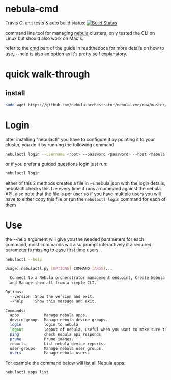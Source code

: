 # nebula-cmd

Travis CI unit tests & auto build status: [![Build Status](https://travis-ci.org/nebula-orchestrator/nebula-cmd.svg?branch=master)](https://travis-ci.org/nebula-orchestrator/nebula-cmd)

command line tool for managing [nebula](https://nebula-orchestrator.github.io/) clusters, only tested the CLI on Linux but should also work on Mac's.

refer to the [cmd](http://nebula.readthedocs.io/en/latest/cmd/) part of the guide in readthedocs for more details on how to use, --help is also an option as it's pretty self explanatory.

# quick walk-through
## install 

```bash
sudo wget https://github.com/nebula-orchestrator/nebula-cmd/raw/master/dist/nebulactl -O  /usr/local/bin/nebulactl && sudo chmod +x /usr/local/bin/nebulactl
```

# Login
after installing "nebulactl" you have to configure it by pointing it to your cluster, you do it by running the following command

```bash
nebulactl login --username <root> --password <password> --host <nebula.host.com> --port <80> --protocol <http/https>
```

or if you prefer a guided questions login just run:

```bash
nebulactl login 
```

either of this 2 methods creates a file in ~/.nebula.json with the login details, nebulactl checks this file every time it runs a command against the nebula API, also note that the file is per user so if you have multiple users you will have to either copy this file or run the `nebulactl login` command for each of them

# Use
the --help argument will give you the needed parameters for each command, most commands will also prompt interactively if a required parameter is missing to ease first time users.

```bash
nebulactl --help

Usage: nebulactl.py [OPTIONS] COMMAND [ARGS]...

  Connect to a Nebula orcherstrator management endpoint, Create Nebula apps
  and Manage them all from a simple CLI.

Options:
  --version  Show the version and exit.
  --help     Show this message and exit.

Commands:
  apps           Manage nebula apps.
  device-groups  Manage nebula device_groups.
  login          login to nebula
  logout         logout of nebula, useful when you want to make sure to...
  ping           check nebula api responds
  prune          Prune images.
  reports        List nebula device reports.
  user-groups    Manage nebula user groups.
  users          Manage nebula users.

```

For example the command below will list all Nebula apps:

```bash
nebulactl apps list
```
